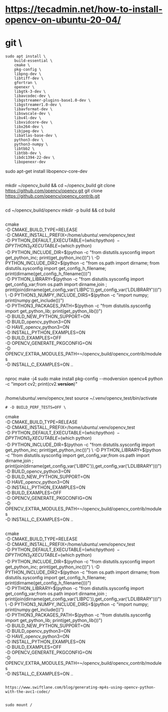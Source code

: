 # https://tecadmin.net/how-to-install-opencv-on-ubuntu-20-04/
# git \
```
sudo apt install \
    build-essential \
    cmake \
    pkg-config \
    libpng-dev \
    libtiff-dev \
    gfortran \
    openexr \
    libgtk-3-dev \
    libavcodec-dev \
    libgstreamer-plugins-base1.0-dev \
    libgstreamer1.0-dev \
    libavformat-dev \
    libswscale-dev \
    libv4l-dev \
    libxvidcore-dev \
    libx264-dev \
    libjpeg-dev \
    libatlas-base-dev \
    python3-dev \
    python3-numpy \
    libtbb2 \
    libtbb-dev \
    libdc1394-22-dev \
    libopenexr-dev 
```
sudo apt-get install libopencv-core-dev
```
```
mkdir ~/opencv_build && cd ~/opencv_build 
git clone https://github.com/opencv/opencv.git 
git clone https://github.com/opencv/opencv_contrib.git 
```
```
cd ~/opencv_build/opencv 
mkdir -p build && cd build
```
```
cmake \
    -D CMAKE_BUILD_TYPE=RELEASE \
    -D CMAKE_INSTALL_PREFIX=/home/ubuntu/.venv/opencv_test \
    -D PYTHON_DEFAULT_EXECUTABLE=$(which python) \
    -D PYTHON3_EXECUTABLE=$(which python) \
    -D PYTHON_INCLUDE_DIR=$(python -c "from distutils.sysconfig import get_python_inc; print(get_python_inc())") \
    -D PYTHON_INCLUDE_DIR2=$(python -c "from os.path import dirname; from distutils.sysconfig import get_config_h_filename; print(dirname(get_config_h_filename()))") \
    -D PYTHON_LIBRARY=$(python -c "from distutils.sysconfig import get_config_var;from os.path import dirname,join ; print(join(dirname(get_config_var('LIBPC')),get_config_var('LDLIBRARY')))") \
    -D PYTHON3_NUMPY_INCLUDE_DIRS=$(python -c "import numpy; print(numpy.get_include())") \
    -D PYTHON3_PACKAGES_PATH=$(python -c "from distutils.sysconfig import get_python_lib; print(get_python_lib())") \
    -D BUILD_NEW_PYTHON_SUPPORT=ON \
    -D BUILD_opencv_python3=ON \
    -D HAVE_opencv_python3=ON \
    -D INSTALL_PYTHON_EXAMPLES=ON \
    -D BUILD_EXAMPLES=OFF \
    -D OPENCV_GENERATE_PKGCONFIG=ON \
    -D OPENCV_EXTRA_MODULES_PATH=~/opencv_build/opencv_contrib/modules \
    -D INSTALL_C_EXAMPLES=ON ..
```
```
nproc
make -j4
sudo make install
pkg-config --modversion opencv4
python -c "import cv2; print(cv2.__version__)"
```
```
/home/ubuntu/.venv/opencv_test
source ~/.venv/opencv_test/bin/activate
```
# -D BUILD_PERF_TESTS=OFF \
```
cmake \
    -D CMAKE_BUILD_TYPE=RELEASE \
    -D CMAKE_INSTALL_PREFIX=/home/ubuntu/.venv/opencv_test \
    -D PYTHON_DEFAULT_EXECUTABLE=$(which python) \
    -D PYTHON3_EXECUTABLE=$(which python) \
    -D PYTHON_INCLUDE_DIR=$(python -c "from distutils.sysconfig import get_python_inc; print(get_python_inc())") \
    -D PYTHON_LIBRARY=$(python -c "from distutils.sysconfig import get_config_var;from os.path import dirname,join ; print(join(dirname(get_config_var('LIBPC')),get_config_var('LDLIBRARY')))") \
    -D BUILD_opencv_python3=ON \
    -D BUILD_NEW_PYTHON_SUPPORT=ON \
    -D HAVE_opencv_python3=ON \
    -D INSTALL_PYTHON_EXAMPLES=ON \
    -D BUILD_EXAMPLES=OFF \
    -D OPENCV_GENERATE_PKGCONFIG=ON \
    -D OPENCV_EXTRA_MODULES_PATH=~/opencv_build/opencv_contrib/modules \
    -D INSTALL_C_EXAMPLES=ON ..
```
```
cmake \
    -D CMAKE_BUILD_TYPE=RELEASE \
    -D CMAKE_INSTALL_PREFIX=/home/ubuntu/.venv/opencv_test \
    -D PYTHON_DEFAULT_EXECUTABLE=$(which python) \
    -D PYTHON3_EXECUTABLE=$(which python) \
    -D PYTHON_INCLUDE_DIR=$(python -c "from distutils.sysconfig import get_python_inc; print(get_python_inc())") \
    -D PYTHON_INCLUDE_DIR2=$(python -c "from os.path import dirname; from distutils.sysconfig import get_config_h_filename; print(dirname(get_config_h_filename()))") \
    -D PYTHON_LIBRARY=$(python -c "from distutils.sysconfig import get_config_var;from os.path import dirname,join ; print(join(dirname(get_config_var('LIBPC')),get_config_var('LDLIBRARY')))") \
    -D PYTHON3_NUMPY_INCLUDE_DIRS=$(python -c "import numpy; print(numpy.get_include())") \
    -D PYTHON3_PACKAGES_PATH=$(python -c "from distutils.sysconfig import get_python_lib; print(get_python_lib())") \
    -D BUILD_NEW_PYTHON_SUPPORT=ON \
    -D BUILD_opencv_python3=ON \
    -D HAVE_opencv_python3=ON \
    -D INSTALL_PYTHON_EXAMPLES=ON \
    -D BUILD_EXAMPLES=OFF \
    -D OPENCV_GENERATE_PKGCONFIG=ON \
    -D OPENCV_EXTRA_MODULES_PATH=~/opencv_build/opencv_contrib/modules \
    -D INSTALL_C_EXAMPLES=ON ..
```

https://www.swiftlane.com/blog/generating-mp4s-using-opencv-python-with-the-avc1-codec/


sudo mount /
